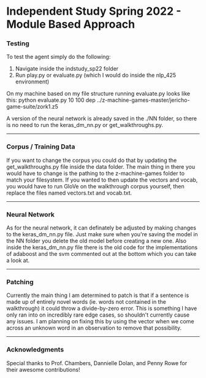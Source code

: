 # Independent Study Spring 2022 - Module Based Approach

### Testing
To test the agent simply do the following:
1. Navigate inside the indstudy_sp22 folder
2. Run play.py or evaluate.py (which I would do inside the nlp_425 environment)

On my machine based on my file structure running evaluate.py looks like this:
  python evaluate.py 10 100 dep ../z-machine-games-master/jericho-game-suite/zork1.z5

A version of the neural network is already saved in the ./NN folder, so there is no need to run the keras_dm_nn.py or get_walkthroughs.py. 

---

### Corpus / Training Data
If you want to change the corpus you could do that by updating the get_walkthroughs.py file inside the data folder. The main thing in there you would have to change is the pathing to the z-machine-games folder to match your filesystem. If you wanted to then update the vectors and vocab, you would have to run GloVe on the walkthrough corpus yourself, then replace the files named vectors.txt and vocab.txt.

---

### Neural Network
As for the neural network, it can definately be adjusted by making changes to the keras_dm_nn.py file. Just make sure when you're saving the model in the NN folder you delete the old model before creating a new one. Also inside the keras_dm_nn.py file there is the old code for the implementations of adaboost and the svm commented out at the bottom which you can take a look at.

---

### Patching
Currently the main thing I am determined to patch is that if a sentence is made up of entirely novel words (ie. words not contained in the walkthrough) it could throw a divide-by-zero error. This is something I have only ran into on incredibly rare edge cases, so shouldn't currently cause any issues. I am planning on fixing this by using the <unk> vector when we come across an unknown word in an observation to remove that possibility.
 
---
  
### Acknowledgments
Special thanks to Prof. Chambers, Dannielle Dolan, and Penny Rowe for their awesome contributions!
